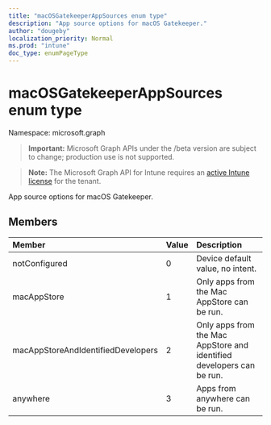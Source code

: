 ```yaml
---
title: "macOSGatekeeperAppSources enum type"
description: "App source options for macOS Gatekeeper."
author: "dougeby"
localization_priority: Normal
ms.prod: "intune"
doc_type: enumPageType
---
```


# macOSGatekeeperAppSources enum type

Namespace: microsoft.graph

> **Important:** Microsoft Graph APIs under the /beta version are subject to change; production use is not supported.

> **Note:** The Microsoft Graph API for Intune requires an [active Intune license](https://go.microsoft.com/fwlink/?linkid=839381) for the tenant.

App source options for macOS Gatekeeper.

## Members
|Member|Value|Description|
|:---|:---|:---|
|notConfigured|0|Device default value, no intent.|
|macAppStore|1|Only apps from the Mac AppStore can be run.|
|macAppStoreAndIdentifiedDevelopers|2|Only apps from the Mac AppStore and identified developers can be run.|
|anywhere|3|Apps from anywhere can be run.|



